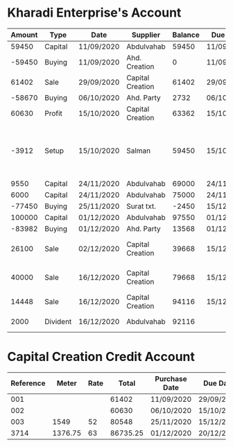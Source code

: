 # Kharadi Enterprise's Account

Amount | Type | Date | Supplier | Balance | Due Date | Settled | Reference | Notes
---------|-------|-------|----------|----------|------------|---------|------------|--------
59450 | Capital | 11/09/2020 | Abdulvahab | 59450 | 11/09/2020 | Y | |  
-59450 | Buying | 11/09/2020 | Ahd. Creation | 0 | 11/09/2020 | Y | |
61402  | Sale | 29/09/2020 | Capital Creation | 61402 |  29/09/2020 | Y | |
-58670| Buying | 06/10/2020 | Ahd. Party | 2732 | 06/10/2020 | Y | |
60630 | Profit | 15/10/2020 | Capital Creation | 63362 | 15/10/2020 | Y | |
-3912 | Setup | 15/10/2020 | Salman | 59450 | 15/10/2020 | Y | | Professional Tax, Business Reg., GST, Account Opening
9550 | Capital | 24/11/2020 | Abdulvahab | 69000 | 24/11/2020 | Y | |
6000 | Capital | 24/11/2020 | Abdulvahab | 75000 | 24/11/2020 | Y | |
-77450 | Buying | 25/11/2020 | Surat txt. | -2450 | 15/12/2020 | Y | 003 |
100000 | Capital | 01/12/2020 | Abdulvahab | 97550 | 01/12/2020 | Y | |
-83982 | Buying | 01/12/2020 | Ahd. Party | 13568 | 01/12/2020 | Y | 3714 |  |
26100 | Sale | 02/12/2020 | Capital Creation | 39668 | 15/12/2020 | N | 003 | 80548 - 26100 = 54448
40000 | Sale | 16/12/2020 | Capital Creation | 79668 | 15/12/2020 | N | 003 | 54448 - 40000 = 14448
14448 | Sale | 16/12/2020 | Capital Creation | 94116 | 15/12/2020 | Y | 003 | 14448 - 14448 = 0
2000 | Divident | 16/12/2020 | Abdulvahab | 92116 | | Y | | For home expense




# Capital Creation Credit Account

Reference | Meter |  Rate | Total | Purchase Date | Due Date| Settled
-----------|---------|------|-------|-----------------|-----------|-----------
001 | | | 61402 | 11/09/2020| 29/09/2020 | Y
002 | | | 60630 | 06/10/2020| 15/10/2020 | Y
003 | 1549 | 52 | 80548 | 25/11/2020 | 15/12/2020 | Y
3714 | 1376.75 | 63 | 86735.25 | 01/12/2020 | 20/12/2020 | N

